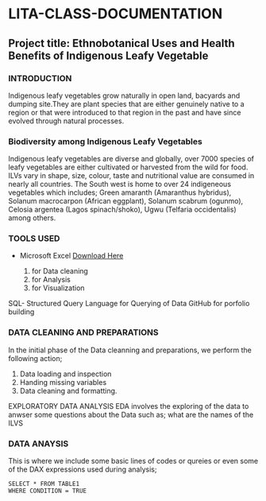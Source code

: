 # LITA-CLASS-DOCUMENTATION
## Project title: Ethnobotanical Uses and Health Benefits of Indigenous Leafy Vegetable

### INTRODUCTION
Indigenous leafy vegetables grow naturally in open land, bacyards and dumping site.They are plant species that are either genuinely native to a region or that were introduced to that region in the past and have since evolved through natural processes.

### Biodiversity among Indigenous Leafy Vegetables
Indigenous leafy vegetables are diverse and globally, over 7000 species of leafy vegetables are either cultivated or harvested from the wild for food. ILVs vary in shape, size, colour, taste and nutritional value are consumed in nearly all countries.
The South west is home to over 24 indigeneous vegetables which includes;
Green amaranth (Amaranthus hybridus), Solanum macrocarpon (African eggplant), Solanum scabrum (ogunmo), Celosia argentea (Lagos
spinach/shoko), Ugwu (Telfaria occidentalis) among others. 

### TOOLS USED
- Microsoft Excel [Download Here](https://www.microsoft.com)
  
  1. for Data cleaning
  2. for Analysis
  3. for Visualization

SQL- Structured Query Language for Querying of Data
GitHub for porfolio building

### DATA CLEANING AND PREPARATIONS
In the initial phase of the Data cleanning and preparations, we perform the following action;
1. Data loading and inspection
2. Handing missing variables
3. Data cleaning and formatting.

EXPLORATORY DATA ANALYSIS
EDA involves the exploring of the data to anwser some questions about the Data such as;
what are the names of the ILVS

### DATA ANAYSIS
This is where we include some basic lines of codes or qureies or even some of the DAX expressions used during analysis;

```
SELECT * FROM TABLE1
WHERE CONDITION = TRUE
```
